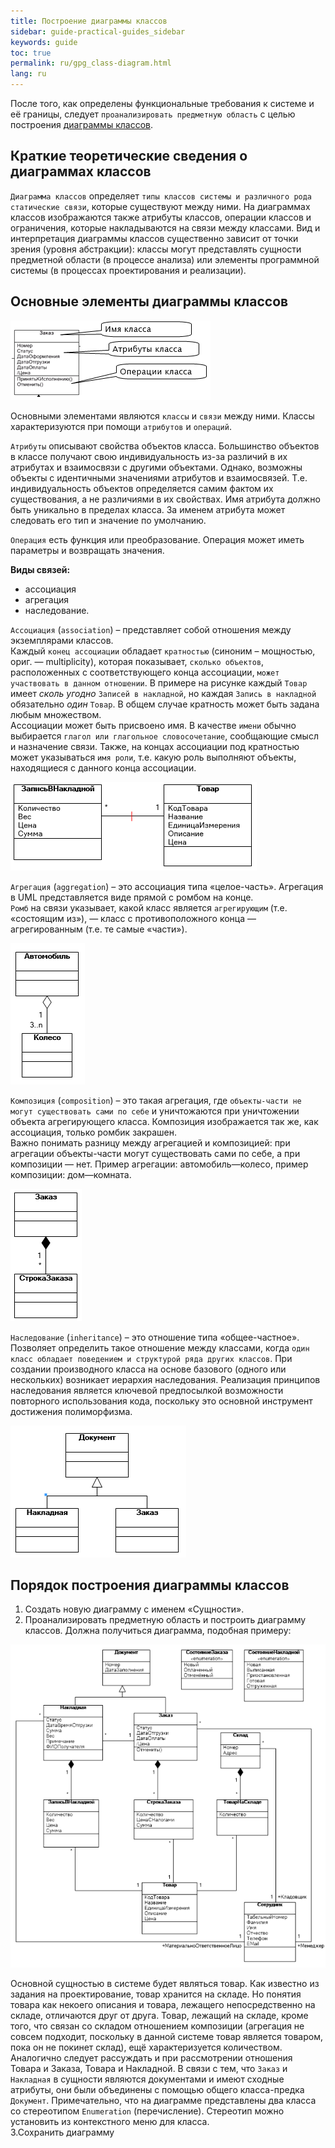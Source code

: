 ```yaml
---
title: Построение диаграммы классов
sidebar: guide-practical-guides_sidebar
keywords: guide
toc: true
permalink: ru/gpg_class-diagram.html
lang: ru
---
```


После того, как определены функциональные требования к системе и её границы, следует `проанализировать предметную область` с целью построения [диаграммы классов](fd_class-diagram.html).

## Краткие теоретические сведения о диаграммах классов

`Диаграмма классов` определяет `типы классов системы и различного рода статические связи`, которые существуют между ними. На диаграммах классов изображаются также атрибуты классов, операции классов и ограничения, которые накладываются на связи между классами. Вид и интерпретация диаграммы классов существенно зависит от точки зрения (уровня абстракции): классы могут представлять сущности предметной области (в процессе анализа) или элементы программной системы (в процессах проектирования и реализации).

## Основные элементы диаграммы классов
 
![](/images/pages/guides/flexberry-designer/class-diagram-elements.png)

Основными элементами являются `классы` и `связи` между ними. Классы характеризуются при помощи `атрибутов` и `операций`.

`Атрибуты` описывают свойства объектов класса. Большинство объектов в классе получают свою индивидуальность из-за различий в их атрибутах и взаимосвязи с другими объектами. Однако, возможны объекты с идентичными значениями атрибутов и взаимосвязей. Т.е. индивидуальность объектов определяется самим фактом их существования, а не различиями в их свойствах. Имя атрибута должно быть уникально в пределах класса. За именем атрибута может следовать его тип и значение по умолчанию.

`Операция` есть функция или преобразование. Операция может иметь параметры и возвращать значения.

__Виды связей:__
* ассоциация
* агрегация
* наследование. 

`Ассоциация` (`association`) – представляет собой отношения между экземплярами классов.   
Каждый `конец ассоциации` обладает `кратностью` (синоним – мощностью, ориг. — multiplicity), которая показывает, `сколько объектов`, расположенных с соответствующего конца ассоциации, `может участвовать в данном отношении`. В примере на рисунке каждый `Товар` имеет _сколь угодно_ `Записей в накладной`, но каждая `Запись в накладной` обязательно _один_ `Товар`. В общем случае кратность может быть задана любым множеством.  
Ассоциации может быть присвоено имя. В качестве `имени` обычно выбирается `глагол или глагольное словосочетание`, сообщающие смысл и назначение связи.
Также, на концах ассоциации под кратностью может указываться `имя роли`, т.е. какую роль выполняют объекты, находящиеся с данного конца ассоциации.

![](/images/pages/guides/flexberry-designer/association.png)

`Агрегация` (`aggregation`) – это ассоциация типа «целое-часть». Агрегация в UML представляется виде прямой с ромбом на конце.  
`Ромб` на связи указывает, какой класс является `агрегирующим` (т.е. «состоящим из»), — класс с противоположного конца — агрегированным (т.е. те самые «части»). 

![](/images/pages/guides/flexberry-designer/aggregation.png)

`Композиция` (`composition`) – это такая агрегация, где `объекты-части не могут существовать сами по себе` и уничтожаются при уничтожении объекта агрегирующего класса. Композиция изображается так же, как ассоциация, только ромбик закрашен.  
Важно понимать разницу между агрегацией и композицией: при агрегации объекты-части могут существовать сами по себе, а при композиции — нет. Пример агрегации: автомобиль—колесо, пример композиции: дом—комната.

![](/images/pages/guides/flexberry-designer/composition.png) 

`Наследование` (`inheritance`) – это отношение типа «общее-частное». Позволяет определить такое отношение между классами, когда `один класс обладает поведением и структурой ряда других классов`. При создании производного класса на основе базового (одного или нескольких) возникает иерархия наследования. Реализация принципов наследования является ключевой предпосылкой возможности повторного использования кода, поскольку это основной инструмент достижения полиморфизма.

![](/images/pages/guides/flexberry-designer/inheritance.png) 

## Порядок построения диаграммы классов

1.	Создать новую диаграмму с именем «Сущности».
2.	Проанализировать предметную область и построить диаграмму классов. Должна получиться диаграмма, подобная примеру:

![](/images/pages/guides/flexberry-designer/class-diagram.png) 

Основной сущностью в системе будет являться товар. Как известно из задания на проектирование, товар хранится на складе. Но понятия товара как некоего описания и товара, лежащего непосредственно на складе, отличаются друг от друга. Товар, лежащий на складе, кроме того, что связан со складом отношением композиции (агрегация не совсем подходит, поскольку в данной системе товар является товаром, пока он не покинет склад), ещё характеризуется количеством. Аналогично следует рассуждать и при рассмотрении отношения Товара и Заказа, Товара и Накладной. В связи с тем, что `Заказ` и `Накладная` в сущности являются документами и имеют сходные атрибуты, они были объединены с помощью общего класса-предка `Документ`. Примечательно, что на диаграмме представлены два класса со стереотипом `Enumeration` (перечисление). Стереотип можно установить из контекстного меню для класса.  
3.Сохранить диаграмму
